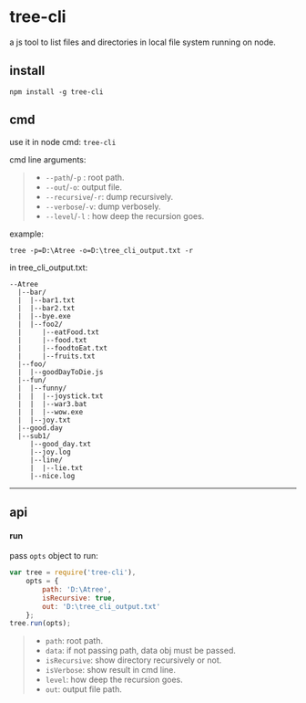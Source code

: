 tree-cli
======

a js tool to list files and directories in local file system running on node.

install
----------
```
npm install -g tree-cli
```

cmd
----------

use it in node cmd: ``tree-cli``

cmd line arguments:

> * ``--path``/``-p`` : root path.
> * ``--out``/``-o``: output file.
> * ``--recursive``/``-r``: dump recursively.
> * ``--verbose``/``-v``: dump verbosely.
> * ``--level``/``-l`` : how deep the recursion goes.

example:
```
tree -p=D:\Atree -o=D:\tree_cli_output.txt -r
```

in tree_cli_output.txt:
```
--Atree
  |--bar/
  |  |--bar1.txt
  |  |--bar2.txt
  |  |--bye.exe
  |  |--foo2/
  |     |--eatFood.txt
  |     |--food.txt
  |     |--foodtoEat.txt
  |     |--fruits.txt
  |--foo/
  |  |--goodDayToDie.js
  |--fun/
  |  |--funny/
  |  |  |--joystick.txt
  |  |  |--war3.bat
  |  |  |--wow.exe
  |  |--joy.txt
  |--good.day
  |--sub1/
     |--good_day.txt
     |--joy.log
     |--line/
     |  |--lie.txt
     |--nice.log
```
------------------------

api
----------

#### run

pass ``opts`` object to run:
```javascript
var tree = require('tree-cli'),
    opts = {
		path: 'D:\Atree',
		isRecursive: true,
		out: 'D:\tree_cli_output.txt'
	};
tree.run(opts);
```

> * ``path``: root path.
> * ``data``: if not passing path, data obj must be passed.
> * ``isRecursive``: show directory recursively or not.
> * ``isVerbose``: show result in cmd line.
> * ``level``: how deep the recursion goes.
> * ``out``: output file path.
